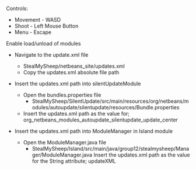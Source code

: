 Controls:
* Movement - WASD
* Shoot - Left Mouse Button
* Menu - Escape


Enable load/unload of modules
* Navigate to the update.xml file
  * StealMySheep/netbeans_site/updates.xml
  * Copy the updates.xml absolute file path
  
* Insert the updates.xml path into silentUpdateModule
  * Open the bundles.properties file
    * StealMySheep/SilentUpdate/src/main/resources/org/netbeans/modules/autoupdate/silentupdate/resources/Bundle.properties
  * Insert the updates.xml path as the value for; org_netbeans_modules_autoupdate_silentupdate_update_center
  
* Insert the updates.xml path into ModuleManager in Island module
  * Open the ModuleManager.java file
    * StealMySheep/Island/src/main/java/group12/stealmysheep/Manager/ModuleManager.java
  Insert the updates.xml path as the value for the String attribute; updateXML
